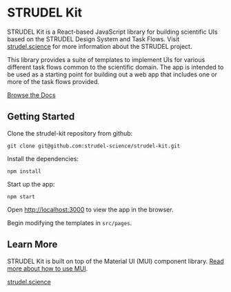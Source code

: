 # STRUDEL Kit

STRUDEL Kit is a React-based JavaScript library for building scientific UIs based on the STRUDEL Design System and Task Flows. Visit [strudel.science](https://strudel.science) for more information about the STRUDEL project.

This library provides a suite of templates to implement UIs for various different task flows common to the scientific domain. The app is intended to be used as a starting point for building out a web app that includes one or more of the task flows provided.

[Browse the Docs](https://strudel.science/strudel-kit/docs/)

## Getting Started

Clone the strudel-kit repository from github:

```
git clone git@github.com:strudel-science/strudel-kit.git
```

Install the dependencies:

```
npm install
```

Start up the app:

```
npm start
```

Open [http://localhost:3000](http://localhost:3000) to view the app in the browser.

Begin modifying the templates in `src/pages`.

## Learn More

STRUDEL Kit is built on top of the Material UI (MUI) component library. [Read more about how to use MUI](https://mui.com/material-ui/getting-started/).

[strudel.science](https://strudel.science)
